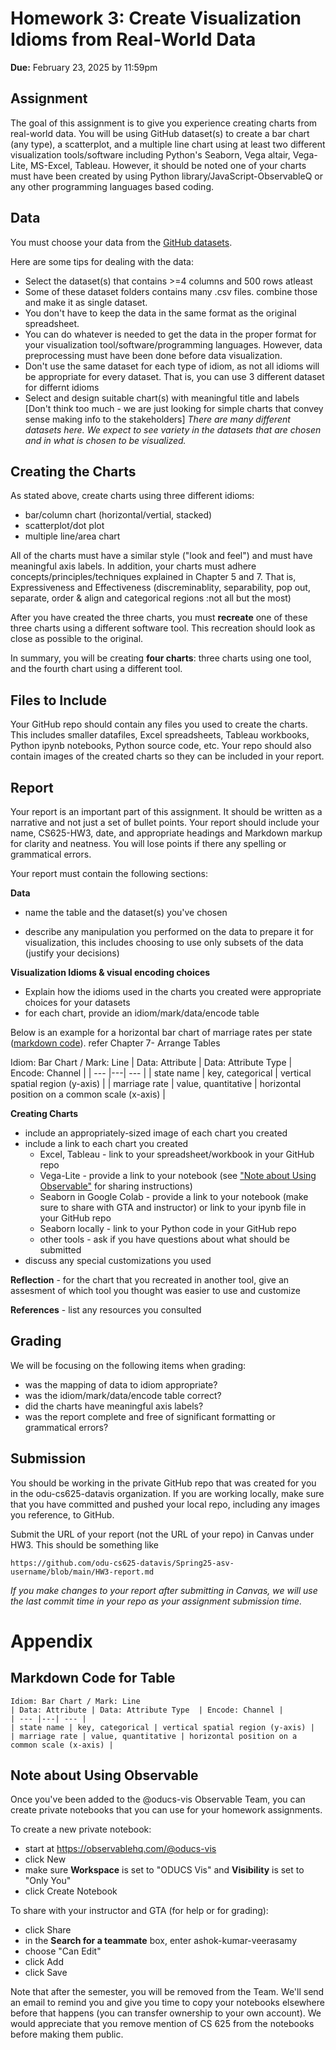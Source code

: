 # Homework 3: Create Visualization Idioms from Real-World Data
**Due:** February 23, 2025 by 11:59pm  

## Assignment

The goal of this assignment is to give you experience creating charts from real-world data. You will be using GitHub dataset(s) to create a bar chart (any type), a scatterplot, and a multiple line chart using at least two different visualization tools/software including Python's Seaborn, Vega altair, Vega-Lite, MS-Excel, Tableau. However, it should be noted one of your charts must have been created by using Python library/JavaScript-ObservableQ or any other programming languages based coding. 

## Data

You must choose your data from the [GitHub datasets](https://github.com/MainakRepositor/Datasets).

Here are some tips for dealing with the data:

* Select the dataset(s) that contains >=4 columns and 500 rows atleast
* Some of these dataset folders contains many .csv files. combine those and make it as single dataset.  
* You don't have to keep the data in the same format as the original spreadsheet.
* You can do whatever is needed to get the data in the proper format for your visualization tool/software/programming languages. However, data preprocessing must have been done before data visualization. 
* Don't use the same dataset for each type of idiom, as not all idioms will be appropriate for every dataset. That is, you can use 3 different dataset 
for differnt idioms
* Select and design suitable chart(s) with meaningful title and labels [Don't think too much - we are just looking for simple charts that convey sense making info to the stakeholders] 
*There are many different datasets here. We expect to see variety in the datasets that are chosen and in what is chosen to be visualized.*

## Creating the Charts

As stated above, create charts using three different idioms:

* bar/column chart (horizontal/vertial, stacked)
* scatterplot/dot plot
* multiple line/area chart

All of the charts must have a similar style ("look and feel") and must have meaningful axis labels. In addition, your charts must adhere concepts/principles/techniques explained in Chapter 5 and 7. That is, Expressiveness and Effectiveness (discreminablity, separability, pop out, separate, order & align and categorical regions :not all but the most)


After you have created the three charts, you must **recreate** one of these three charts using a different software tool. This recreation should look as close as possible to the original.

In summary, you will be creating **four charts**: three charts using one tool, and the fourth chart using a different tool.

## Files to Include

Your GitHub repo should contain any files you used to create the charts. This includes smaller datafiles, Excel spreadsheets, Tableau workbooks, Python ipynb notebooks, Python source code, etc. Your repo should also contain images of the created charts so they can be included in your report.

## Report

Your report is an important part of this assignment. It should be written as a narrative and not just a set of bullet points.  Your report should include your name, CS625-HW3, date, and appropriate headings and Markdown markup for clarity and neatness. You will lose points if there any spelling or grammatical errors. 

Your report must contain the following sections:

**Data**

* name the table and the dataset(s) you've chosen
   
* describe any manipulation you performed on the data to prepare it for visualization, this includes choosing to use only subsets of the data (justify your decisions)

**Visualization Idioms & visual encoding choices**

* Explain how the idioms used in the charts you created were appropriate choices for your datasets
* for each chart, provide an idiom/mark/data/encode table

Below is an example for a horizontal bar chart of marriage rates per state ([markdown code](#markdown-code-for-table)). refer Chapter 7- Arrange Tables

Idiom: Bar Chart / Mark: Line
| Data: Attribute | Data: Attribute Type  | Encode: Channel | 
| --- |---| --- |
| state name | key, categorical | vertical spatial region (y-axis) |
| marriage rate | value, quantitative | horizontal position on a common scale (x-axis) |

**Creating Charts**

* include an appropriately-sized image of each chart you created
* include a link to each chart you created
    * Excel, Tableau - link to your spreadsheet/workbook in your GitHub repo
    * Vega-Lite - provide a link to your notebook (see ["Note about Using Observable"](#note-about-using-observable) for sharing instructions)
    * Seaborn in Google Colab - provide a link to your notebook (make sure to share with GTA and instructor) or link to your ipynb file in your GitHub repo
    * Seaborn locally - link to your Python code in your GitHub repo
    * other tools - ask if you have questions about what should be submitted
* discuss any special customizations you used

**Reflection** - for the chart that you recreated in another tool, give an assesment of which tool you thought was easier to use and customize

**References** - list any resources you consulted

## Grading

We will be focusing on the following items when grading:

* was the mapping of data to idiom appropriate?
* was the idiom/mark/data/encode table correct?
* did the charts have meaningful axis labels?
* was the report complete and free of significant formatting or grammatical errors?

## Submission

You should be working in the private GitHub repo that was created for you in the odu-cs625-datavis organization. If you are working locally, make sure that you have committed and pushed your local repo, including any images you reference, to GitHub.

Submit the URL of your report (not the URL of your repo) in Canvas under HW3. This should be something like

`https://github.com/odu-cs625-datavis/Spring25-asv-username/blob/main/HW3-report.md` 

*If you make changes to your report after submitting in Canvas, we will use the last commit time in your repo as your assignment submission time.*

# Appendix

## Markdown Code for Table

```
Idiom: Bar Chart / Mark: Line
| Data: Attribute | Data: Attribute Type  | Encode: Channel | 
| --- |---| --- |
| state name | key, categorical | vertical spatial region (y-axis) |
| marriage rate | value, quantitative | horizontal position on a common scale (x-axis) |
```

## Note about Using Observable

Once you've been added to the @oducs-vis Observable Team, you can create private notebooks that you can use for your homework assignments.

To create a new private notebook:

* start at https://observablehq.com/@oducs-vis
* click New
* make sure **Workspace** is set to "ODUCS Vis" and **Visibility** is set to "Only You"
* click Create Notebook

To share with your instructor and GTA (for help or for grading):

* click Share
* in the **Search for a teammate** box, enter ashok-kumar-veerasamy
* choose "Can Edit"
* click Add
* click Save

Note that after the semester, you will be removed from the Team. We'll send an email to remind you and give you time to copy your notebooks elsewhere before that happens (you can transfer ownership to your own account). We would appreciate that you remove mention of CS 625 from the notebooks before making them public.
